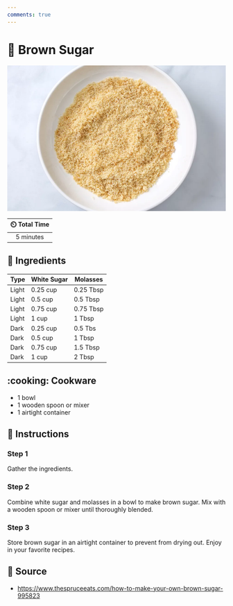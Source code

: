 ```yaml
---
comments: true
---
```

# :maple_leaf: Brown Sugar

![Brown Sugar](../assets/images/brown-sugar.jpg)

| :timer_clock: Total Time |
|:-----------------------: |
| 5 minutes |

## :salt: Ingredients

| Type  | White Sugar | Molasses  |
|-------|-------------|-----------|
| Light | 0.25 cup    | 0.25 Tbsp |
| Light | 0.5 cup     | 0.5 Tbsp  |
| Light | 0.75 cup    | 0.75 Tbsp |
| Light | 1 cup       | 1 Tbsp    |
| Dark  | 0.25 cup    | 0.5 Tbs   |
| Dark  | 0.5 cup     | 1 Tbsp    |
| Dark  | 0.75 cup    | 1.5 Tbsp  |
| Dark  | 1 cup       | 2 Tbsp    |

## :cooking: Cookware

- 1 bowl
- 1 wooden spoon or mixer
- 1 airtight container

## :pencil: Instructions

### Step 1

Gather the ingredients.

### Step 2

Combine white sugar and molasses in a bowl to make brown sugar. Mix with a wooden spoon or mixer until thoroughly
blended.

### Step 3

Store brown sugar in an airtight container to prevent from drying out. Enjoy in your favorite recipes.

## :link: Source

- <https://www.thespruceeats.com/how-to-make-your-own-brown-sugar-995823>

